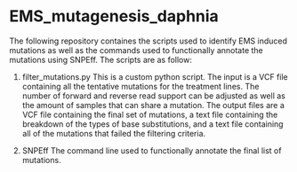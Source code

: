 # EMS_mutagenesis_daphnia

The following repository containes the scripts used to identify EMS induced mutations as well as the commands used to functionally annotate the mutations using SNPEff. The scripts are as follow:

1. filter_mutations.py
This is a custom python script. The input is a VCF file containing all the tentative mutations for the treatment lines. The number of forward and reverse read support can be adjusted as well as the amount of samples that can share a mutation. The output files are a VCF file containing the final set of mutations, a text file containing the breakdown of the types of base substitutions, and a text file containing all of the mutations that failed the filtering criteria.

2. SNPEff
The command line used to functionally annotate the final list of mutations.
